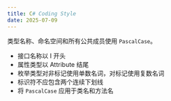 ```yaml
---
title: C# Coding Style
date: 2025-07-09
---
```


 类型名称、命名空间和所有公共成员使用 `PascalCase`。

- 接口名称以 I 开头
- 属性类型以 Attribute 结尾
- 枚举类型对非标记使用单数名词，对标记使用复数名词
- 标识符不应包含两个连续下划线
- 将 `PascalCase` 应用于类名和方法名

